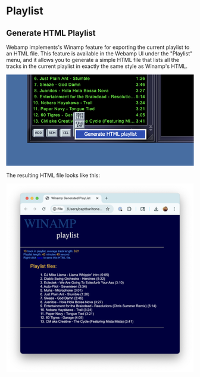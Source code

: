 # Playlist

## Generate HTML Playlist

Webamp implements's Winamp feature for exporting the current playlist to an HTML file. This feature is available in the Webamp UI under the "Playlist" menu, and it allows you to generate a simple HTML file that lists all the tracks in the current playlist in exactly the same style as Winamp's HTML.

![Generate HTML Playlist](../../static/img/playlist-html-playlist.png)

The resulting HTML file looks like this:

![HTML Playlist](../../static/img/playlist-html.png)
